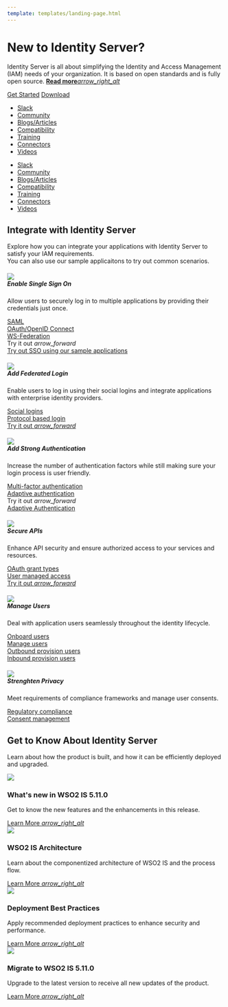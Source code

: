 ```yaml
---
template: templates/landing-page.html
---
```


<link href="https://fonts.googleapis.com/css?family=Material+Icons|Material+Icons+Outlined|Material+Icons+Two+Tone|Material+Icons+Round|Material+Icons+Sharp" rel="stylesheet">
<link href="https://cdn.jsdelivr.net/npm/bootstrap@5.0.1/dist/css/bootstrap.min.css" rel="stylesheet" integrity="sha384-+0n0xVW2eSR5OomGNYDnhzAbDsOXxcvSN1TPprVMTNDbiYZCxYbOOl7+AMvyTG2x" crossorigin="anonymous">

<div>
   <div class="container-fluid px-lg-5 py-5">
      <div class="row pt-3">
         <div class="col-xl-1"></div>
         <div class="col-xl-6 col-lg-7 col-md-12">
            <h1 class="iam-heading-text">New to Identity Server?</h1>
            <p class="iam-sub-text">
               Identity Server is all about simplifying the Identity and Access Management (IAM) needs of your organization. It is based on open standards and is fully open source. 
               <a class="read-more-link" href="../../get-started/overview/">
                  <b>Read more</b><i class="material-icons md-36 read-more-arrow">arrow_right_alt</i>
               </a>
            </p>
            <div class="btn-row">
               <a class="get-started-btn mb-2" href="../../deploy/get-started/run-the-product/">Get Started</a>
               <a class="download-btn mb-2" href="https://wso2.com/identity-and-access-management/">Download</a>
            </div>
         </div>
         <div class="col-xl-2 col-lg-1"></div>
         <!-- Desktop view of hot-links -->
         <div class="col-xl-2 col-lg-4 col-md-12 d-none d-lg-block">
            <ul class="hot-links-list">
               <li><a class="hot-links-text" href="https://wso2is.slack.com/">Slack</a></li>
               <li><a class="hot-links-text" href="../../get-started/community/">Community</a></li>
               <li><a class="hot-links-text" href="https://wso2.com/blog/identity-and-access-management/">Blogs/Articles</a></li>
               <li><a class="hot-links-text" href="../../deploy/environment-compatibility/">Compatibility</a></li>
               <li><a class="hot-links-text" href="https://wso2.com/training/identity-server-fundamentals">Training</a></li>
               <li><a class="hot-links-text" href="https://store.wso2.com/store/assets/isconnector/list">Connectors</a></li>
               <li><a class="hot-links-text" href="https://www.youtube.com/user/WSO2TechFlicks/playlists?view=50&sort=dd&shelf_id=8">Videos</a></li>
            </ul>
         </div>
         <div class="col-xl-1"></div>
      </div>
      <!-- Mobile view of hot-links -->
      <div class="row d-lg-none">
         <div class="col-12">
            <ul class="hot-links-list">
               <li><a class="hot-links-text" href="https://wso2is.slack.com/">Slack</a></li>
               <li><a class="hot-links-text" href="../../get-started/community/">Community</a></li>
               <li><a class="hot-links-text" href="https://wso2.com/blog/identity-and-access-management/">Blogs/Articles</a></li>
               <li><a class="hot-links-text" href="../../deploy/environment-compatibility/">Compatibility</a></li>
               <li><a class="hot-links-text" href="https://wso2.com/training/identity-server-fundamentals">Training</a></li>
               <li><a class="hot-links-text" href="https://store.wso2.com/store/assets/isconnector/list">Connectors</a></li>
               <li><a class="hot-links-text" href="https://www.youtube.com/user/WSO2TechFlicks/playlists?view=50&sort=dd&shelf_id=8">Videos</a></li>
            </ul>
         </div>
      </div>
   </div>
   <div class="container-fluid middle-container px-lg-5 py-5">
      <div class="row">
         <div class="col-xl-1"></div>
         <div class="col-xl-10">
            <h2 class="iam-secondary-heading">Integrate with Identity Server</h2>
            <p class="iam-secondary-text">
               Explore how you can integrate your applications with Identity Server to satisfy your IAM requirements. <br> You can also use our sample applicaitons to try out common scenarios.
            </p>
         </div>
         <div class="col-xl-1"></div>
      </div>
      <div class="row">
         <div class="col-xl-1"></div>
         <div class="col-xl-10">
            <div class="row gy-3 gx-3">
               <div class="col-lg-4 col-sm-6 col-xs-12 position-relative">
                  <div class="card scenario-card">
                     <div class="card-body">
                        <h5 class="scenario-card-title">
                           <i class="material-icons-outlined scenario-card-icon pe-1">
                              <img src="../../assets/img/icons/landing-page/tick.svg">
                           </i>
                           <div class="row">
                              Enable Single Sign On
                           </div>
                        </h5>
                        <div class="ps-4">
                           <p class="scenario-card-text">
                              Allow users to securely log in to multiple applications by providing their credentials just once.
                           </p>
                           <div class="pb-4">
                              <a class="scenario-link-text" href="../../guides/login/sso-for-saml/">SAML</a><br>
                              <a class="scenario-link-text" href="../../guides/login/sso-for-oidc/">OAuth/OpenID Connect</a><br>
                              <a class="scenario-link-text" href="../../guides/login/configure-ws-federation-single-sign-on/">WS-Federation</a>
                           </div>
                           <div class="row position-absolute bottom-0 pb-3 scenario-dropdown">
                              <a class="try-it-out-text pt-2" rel="nofollow noopener">
                                 Try it out <i class="material-icons try-it-out-arrow">arrow_forward</i>
                              </a><br>
                              <div class="scenario-dropdown-content">
                                 <a href="../../quick-starts/single-sign-on/">Try out SSO using our sample applications</a>
                              </div>
                           </div>
                        </div>
                     </div>
                  </div>
               </div>
               <div class="col-lg-4 col-sm-6 col-xs-12 position-relative">
                  <div class="card scenario-card">
                     <div class="card-body">
                        <h5 class="scenario-card-title">
                           <i class="material-icons-outlined scenario-card-icon pe-1">
                              <img src="../../assets/img/icons/landing-page/user.svg">
                           </i>
                           <div class="row">
                              Add Federated Login
                           </div>
                        </h5>
                        <div class="ps-4">
                           <p class="scenario-card-text">
                              Enable users to log in using their social logins and integrate applications with enterprise identity providers.
                           </p>
                           <div class="pb-4">
                              <a class="scenario-link-text" href="../../guides/identity-federation/social-login/">Social logins</a><br>
                              <a class="scenario-link-text" href="../../guides/identity-federation/enterprise-identity-federation/">Protocol based login</a><br>
                           </div>
                           <div class="row position-absolute bottom-0 pb-3">
                              <a class="try-it-out-text pt-2" href="../../quick-starts/federated-authenticators" rel="nofollow noopener">
                                 Try it out <i class="material-icons try-it-out-arrow">arrow_forward</i>
                              </a><br>
                           </div>
                        </div>
                     </div>
                  </div>
               </div>
               <div class="col-lg-4 col-sm-6 col-xs-12 position-relative">
                  <div class="card scenario-card">
                     <div class="card-body">
                        <h5 class="scenario-card-title">
                           <i class="material-icons-outlined scenario-card-icon pe-1">
                              <img src="../../assets/img/icons/landing-page/admin.svg">
                           </i>
                           <div class="row">
                              Add Strong Authentication
                           </div>
                        </h5>
                        <div class="ps-4">
                           <p class="scenario-card-text">
                              Increase the number of authentication factors while still making sure your login process is user friendly.
                           </p>
                           <div class="pb-4">
                              <a class="scenario-link-text" href="../../guides/mfa/configure-authentication-journey/">Multi-factor authentication</a><br>
                              <a class="scenario-link-text" href="../../guides/adaptive-auth/configure-adaptive-auth/">Adaptive authentication</a><br>
                           </div>
                           <div class="row position-absolute bottom-0 pb-3 scenario-dropdown">
                              <a class="try-it-out-text pt-2">
                                 Try it out <i class="material-icons try-it-out-arrow">arrow_forward</i>
                              </a><br>
                              <div class="scenario-dropdown-content">
                                 <!-- <a href="../../quick-starts/mfa-sample">Multi Factor Authentication</a> -->
                                 <a href="../../quick-starts/adaptive-auth-overview/">Adaptive Authentication</a>
                              </div>
                           </div>
                        </div>
                     </div>
                  </div>
               </div>
               <div class="col-lg-4 col-sm-6 col-xs-12 position-relative">
                  <div class="card scenario-card">
                     <div class="card-body">
                        <h5 class="scenario-card-title">
                           <i class="material-icons-outlined scenario-card-icon pe-1">
                              <img src="../../assets/img/icons/landing-page/padlock.svg">
                           </i>
                           <div class="row">
                              Secure APIs
                           </div>
                        </h5>
                        <div class="ps-4">
                           <p class="scenario-card-text">
                              Enhance API security and ensure authorized access to your services and resources.
                           </p>
                           <div class="pb-4">
                              <a class="scenario-link-text" href="../../guides/access-delegation/oauth-grant-types/">OAuth grant types</a><br>
                              <a class="scenario-link-text" href="../guides/access-delegation/uma">User managed access</a><br>
                           </div>
                           <div class="row position-absolute bottom-0 pb-3">
                              <a class="try-it-out-text pt-2" href="../../quick-starts/access-delegation/" rel="nofollow noopener">
                                 Try it out <i class="material-icons try-it-out-arrow">arrow_forward</i>
                              </a><br>
                           </div>
                        </div>
                     </div>
                  </div>
               </div>
               <div class="col-lg-4 col-sm-6 col-xs-12 position-relative">
                  <div class="card scenario-card">
                     <div class="card-body">
                        <h5 class="scenario-card-title">
                           <i class="material-icons-outlined scenario-card-icon pe-1">
                              <img src="../../assets/img/icons/landing-page/customer.svg">
                           </i>
                           <div class="row">
                              Manage Users
                           </div>
                        </h5>
                        <div class="ps-4">
                           <p class="scenario-card-text">
                              Deal with application users seamlessly throughout the identity lifecycle.
                           </p>
                           <div class="pb-4">
                              <a class="scenario-link-text" href="../../guides/identity-lifecycles/onboard-overview/">Onboard users</a><br>
                              <a class="scenario-link-text" href="../../guides/identity-lifecycles/manage-user-overview/">Manage users</a><br>
                              <a class="scenario-link-text" href="../../guides/identity-lifecycles/outbound-provisioning/">Outbound provision users</a><br>
                              <a class="scenario-link-text" href="../../guides/identity-lifecycles/inbound-provisioning/">Inbound provision users</a>
                           </div>
                        </div>
                     </div>
                  </div>
               </div>
               <div class="col-lg-4 col-sm-6 col-xs-12 position-relative">
                  <div class="card scenario-card">
                     <div class="card-body">
                        <h5 class="scenario-card-title">
                           <i class="material-icons-outlined scenario-card-icon pe-1">
                              <img src="../../assets/img/icons/landing-page/padlock.svg">
                           </i>
                           <div class="row">
                              Strenghten Privacy
                           </div>
                        </h5>
                        <div class="ps-4">
                           <p class="scenario-card-text">
                              Meet requirements of compliance frameworks and manage user consents.
                           </p>
                           <div class="pb-4">
                              <a class="scenario-link-text" href="../../references/concepts/compliance/compliance/">Regulatory compliance</a><br>
                              <a class="scenario-link-text" href="../../references/concepts/consent-management/">Consent management</a><br>
                           </div>
                        </div>
                     </div>
                  </div>
               </div>
            </div>
         </div>
         <div class="col-xl-1"></div>
      </div>
   </div>
   <div class="container-fluid px-lg-5 py-5">
      <div class="row">
         <div class="col-xl-1"></div>
         <div class="col-xl-10">
            <div class="row">
               <h2 class="iam-secondary-heading">Get to Know About Identity Server</h2>
               <p class="iam-secondary-text">
                  Learn about how the product is built, and how it can be efficiently deployed and upgraded.
               </p>
            </div>
            <div class="row gy-4">
               <div class="col-xl-3 col-lg-6 col-sm-12 position-relative">
                  <div class="row">
                     <div class="card icon-card">
                        <i class="material-icons-outlined icon-font">
                           <img src="../../assets/img/icons/landing-page/announce.svg">
                        </i>
                     </div>
                  </div>
                  <div class="row pb-2">
                     <h3 class="more-info-heading-text">What's new in WSO2 IS 5.11.0</h3>
                     <p class="more-info-text">
                        Get to know the new features and the enhancements in this release.
                     </p>
                  </div>
                  <div class="row position-absolute bottom-0">
                     <a class="learn-more-text fw-bold" href="../../get-started/about-this-release/">
                        Learn More <i class="material-icons learn-more-arrow">arrow_right_alt</i>
                     </a>
                  </div>
               </div>
               <div class="col-xl-3 col-lg-6 col-sm-12 position-relative">
                  <div class="row">
                     <div class="card icon-card">
                        <i class="material-icons-outlined icon-font">
                           <img src="../../assets/img/icons/landing-page/setting.svg">
                        </i>
                     </div>
                  </div>
                  <div class="row pb-2">
                     <h3 class="more-info-heading-text">WSO2 IS Architecture</h3>
                     <p class="more-info-text">
                        Learn about the componentized architecture of WSO2 IS and the process flow.
                     </p>
                  </div>
                  <div class="row position-absolute bottom-0">
                     <a class="learn-more-text fw-bold" href="../../get-started/architecture/">
                        Learn More <i class="material-icons learn-more-arrow">arrow_right_alt</i>
                     </a>
                  </div>
               </div>
               <div class="col-xl-3 col-lg-6 col-sm-12 position-relative">
                  <div class="row">
                     <div class="card icon-card">
                        <i class="material-icons-outlined icon-font">
                           <img src="../../assets/img/icons/landing-page/outline.svg">
                        </i>
                     </div>
                  </div>
                  <div class="row pb-2">
                     <h3 class="more-info-heading-text">Deployment Best Practices</h3>
                     <p class="more-info-text">
                        Apply recommended deployment practices to enhance security and performance.
                     </p>
                  </div>
                  <div class="row position-absolute bottom-0 pt-4">
                     <a class="learn-more-text fw-bold" href="../../deploy/deployment-checklist/">
                        Learn More <i class="material-icons learn-more-arrow">arrow_right_alt</i>
                     </a>
                  </div>
               </div>
               <div class="col-xl-3 col-lg-6 col-sm-12 position-relative">
                  <div class="row">
                     <div class="card icon-card">
                        <i class="material-icons-outlined icon-font">
                           <img src="../../assets/img/icons/landing-page/swap.svg">
                        </i>
                     </div>
                  </div>
                  <div class="row pb-2">
                     <h3 class="more-info-heading-text">Migrate to WSO2 IS 5.11.0</h3>
                     <p class="more-info-text">
                        Upgrade to the latest version to receive all new updates of the product.
                     </p>
                  </div>
                  <div class="row position-absolute bottom-0 pt-4">
                     <a class="learn-more-text fw-bold" href="../../deploy/migrate/migrate-to-5110/">
                        Learn More <i class="material-icons learn-more-arrow">arrow_right_alt</i>
                     </a>
                  </div>
               </div>
            </div>
         </div>
         <div class="col-xl-1"></div>
      </div>
   </div>
</div>
